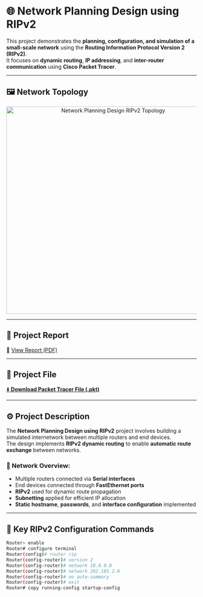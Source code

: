 # 🌐 Network Planning Design using RIPv2

This project demonstrates the **planning, configuration, and simulation of a small-scale network** using the **Routing Information Protocol Version 2 (RIPv2)**.  
It focuses on **dynamic routing**, **IP addressing**, and **inter-router communication** using **Cisco Packet Tracer**.

---

## 🖼️ Network Topology
<p align="center">
  <img src="Network_Planning_Design._RIPv2.png" alt="Network Planning Design RIPv2 Topology" width="550"/>
</p>


---

## 📄 Project Report
📘 [View Report (PDF)](Network_Planning_Design_RIPv2_Report.pdf)

---

## 💾 Project File
[⬇️ **Download Packet Tracer File (.pkt)**](Network_Planning_Design_RIPv2.pkt)

---

## ⚙️ Project Description

The **Network Planning Design using RIPv2** project involves building a simulated internetwork between multiple routers and end devices.  
The design implements **RIPv2 dynamic routing** to enable **automatic route exchange** between networks.

### 🧩 Network Overview:
- Multiple routers connected via **Serial interfaces**
- End devices connected through **FastEthernet ports**
- **RIPv2** used for dynamic route propagation
- **Subnetting** applied for efficient IP allocation
- **Static hostname**, **passwords**, and **interface configuration** implemented

---

## 🧠 Key RIPv2 Configuration Commands

```bash
Router> enable
Router# configure terminal
Router(config)# router rip
Router(config-router)# version 2
Router(config-router)# network 10.0.0.0
Router(config-router)# network 202.185.2.0
Router(config-router)# no auto-summary
Router(config-router)# exit
Router# copy running-config startup-config
